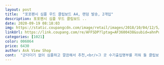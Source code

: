 ```yaml
---
layout: post 
title:  "포포팬시 심플 우드 클립보드 A4, 랜덤 발송, 2개입" 
description: 포포팬시 심플 우드 클립보드 ..
date: 2020-09-19 08:18:03 
img: https://static.coupangcdn.com/image/retail/images/2018/10/04/12/5/7dc14faa-16d7-4234-99a2-2d4bd19b1b0a.jpg 
linkUrl: https://link.coupang.com/re/AFFSDP?lptag=AF3600438&subid=ahnPublicAsk&pageKey=141107228&itemId=410922971&vendorItemId=4007738375&traceid=V0-113-3c3ae51d676b30a2 
categories: [1021] 
color: 006064 
price: 6430 
author: Ask View Shop 
cont:  "군더더기 없이 심플하고 깔끔해서 추천,<br/>그 곳 수기출입명부를 끼워 둘 클립보드로<br/>근무하고 있는 매장에 비치해둘<br/>기스 같은 건 조금 있긴 있는데 교환받을 정도는 아니였고<br/>또 하나는 조금 진한 우드컬러 입니다.<br/><br/>또 하나를 사용할 예정이예요.<br/><br/>랜덤발송 두 개를 받았는데<br/>로켓배송으로 총알배송되어 더 추천합니다.<br/><br/>삿어요<br/>색상도 예쁘고 2개나 되고<br/>수기출입명부를 끼워 둘 클립보드를 찾고있었어요.<br/><br/>식구들 중 다른 가게를 하고계셔<br/>엄청 튼튼한 나무판은 아닌거 같아요.<br/><br/>우드로 되어있어 심플한게 마음에 들었고<br/>일단 두 개 다 다른모양이랑 다른 색으로 와서 너무 좋아요.<br/><br/>저렴해서 아주 좋아용<br/>코로나 2.<br/>5단계로 수기명부작성하려고<br/>쿠팡을 사랑할 수 밖에 없는 이유 중 하나<br/>하나는 조금 연한 우드컬러,<br/>" 
---
```

